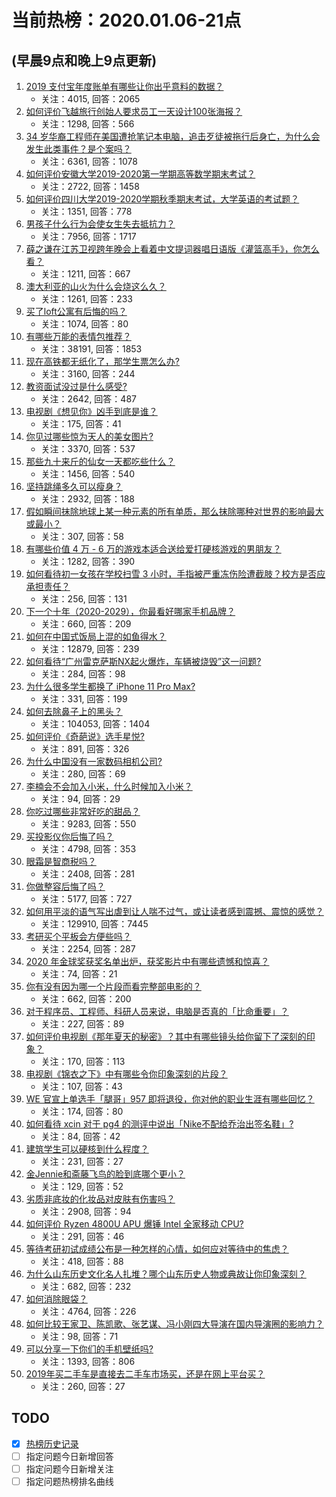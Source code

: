 # 当前热榜：2020.01.06-21点
## (早晨9点和晚上9点更新)
1. [2019 支付宝年度账单有哪些让你出乎意料的数据？](https://www.zhihu.com/question/363820422)
    * 关注：4015, 回答：2065
2. [如何评价飞越旅行创始人要求员工一天设计100张海报？](https://www.zhihu.com/question/364969460)
    * 关注：1298, 回答：566
3. [34 岁华裔工程师在美国遭抢笔记本电脑，追击歹徒被拖行后身亡，为什么会发生此类事件？是个案吗？](https://www.zhihu.com/question/364585397)
    * 关注：6361, 回答：1078
4. [如何评价安徽大学2019-2020第一学期高等数学期末考试？](https://www.zhihu.com/question/364922050)
    * 关注：2722, 回答：1458
5. [如何评价四川大学2019-2020学期秋季期末考试，大学英语的考试题？](https://www.zhihu.com/question/364944046)
    * 关注：1351, 回答：778
6. [男孩子什么行为会使女生失去抵抗力？](https://www.zhihu.com/question/363986958)
    * 关注：7956, 回答：1717
7. [薛之谦在江苏卫视跨年晚会上看着中文提词器唱日语版《灌篮高手》，你怎么看？](https://www.zhihu.com/question/364240159)
    * 关注：1211, 回答：667
8. [澳大利亚的山火为什么会烧这么久？](https://www.zhihu.com/question/357660483)
    * 关注：1261, 回答：233
9. [买了loft公寓有后悔的吗？](https://www.zhihu.com/question/305616998)
    * 关注：1074, 回答：80
10. [有哪些万能的表情包推荐？](https://www.zhihu.com/question/310564833)
    * 关注：38191, 回答：1853
11. [现在高铁都无纸化了，那学生票怎么办?](https://www.zhihu.com/question/362061029)
    * 关注：3160, 回答：244
12. [教资面试没过是什么感受?](https://www.zhihu.com/question/315830232)
    * 关注：2642, 回答：487
13. [电视剧《想见你》凶手到底是谁？](https://www.zhihu.com/question/363720638)
    * 关注：175, 回答：41
14. [你见过哪些惊为天人的美女图片?](https://www.zhihu.com/question/33797069)
    * 关注：3370, 回答：537
15. [那些九十来斤的仙女一天都吃些什么？](https://www.zhihu.com/question/362825606)
    * 关注：1456, 回答：540
16. [坚持跳绳多久可以瘦身？](https://www.zhihu.com/question/284853864)
    * 关注：2932, 回答：188
17. [假如瞬间抹除地球上某一种元素的所有单质，那么抹除哪种对世界的影响最大或最小？](https://www.zhihu.com/question/358336684)
    * 关注：307, 回答：58
18. [有哪些价值 4 万 - 6 万的游戏本适合送给爱打硬核游戏的男朋友？](https://www.zhihu.com/question/363878958)
    * 关注：1282, 回答：390
19. [如何看待初一女孩在学校扫雪 3 小时，手指被严重冻伤险遭截肢？校方是否应承担责任？](https://www.zhihu.com/question/364954873)
    * 关注：256, 回答：131
20. [下一个十年（2020-2029），你最看好哪家手机品牌？](https://www.zhihu.com/question/363938032)
    * 关注：660, 回答：209
21. [如何在中国式饭局上混的如鱼得水？](https://www.zhihu.com/question/356545883)
    * 关注：12879, 回答：239
22. [如何看待“广州雷克萨斯NX起火爆炸，车辆被烧毁”这一问题?](https://www.zhihu.com/question/364798749)
    * 关注：284, 回答：98
23. [为什么很多学生都换了 iPhone 11 Pro Max?](https://www.zhihu.com/question/362490633)
    * 关注：331, 回答：199
24. [如何去除鼻子上的黑头？](https://www.zhihu.com/question/27564370)
    * 关注：104053, 回答：1404
25. [如何评价《奇葩说》选手星悦?](https://www.zhihu.com/question/358844442)
    * 关注：891, 回答：326
26. [为什么中国没有一家数码相机公司?](https://www.zhihu.com/question/361939407)
    * 关注：280, 回答：69
27. [李楠会不会加入小米，什么时候加入小米？](https://www.zhihu.com/question/364659790)
    * 关注：94, 回答：29
28. [你吃过哪些非常好吃的甜品？](https://www.zhihu.com/question/302376685)
    * 关注：9283, 回答：550
29. [买投影仪你后悔了吗？](https://www.zhihu.com/question/349857311)
    * 关注：4798, 回答：353
30. [眼霜是智商税吗？](https://www.zhihu.com/question/66532432)
    * 关注：2408, 回答：281
31. [你做整容后悔了吗？](https://www.zhihu.com/question/282620628)
    * 关注：5177, 回答：727
32. [如何用平淡的语气写出虐到让人喘不过气，或让读者感到震撼、震惊的感觉？](https://www.zhihu.com/question/265791395)
    * 关注：129910, 回答：7445
33. [考研买个平板会方便些吗？](https://www.zhihu.com/question/353044002)
    * 关注：2254, 回答：287
34. [2020 年金球奖获奖名单出炉，获奖影片中有哪些遗憾和惊喜？](https://www.zhihu.com/question/364920239)
    * 关注：74, 回答：21
35. [你有没有因为哪一个片段而看完整部电影的？](https://www.zhihu.com/question/321991391)
    * 关注：662, 回答：200
36. [对于程序员、工程师、科研人员来说，电脑是否真的「比命重要」？](https://www.zhihu.com/question/364936219)
    * 关注：227, 回答：89
37. [如何评价电视剧《那年夏天的秘密》？其中有哪些镜头给你留下了深刻的印象？](https://www.zhihu.com/question/364766911)
    * 关注：170, 回答：113
38. [电视剧《锦衣之下》中有哪些令你印象深刻的片段？](https://www.zhihu.com/question/290228291)
    * 关注：107, 回答：43
39. [WE 官宣上单选手「腿哥」957 即将退役，你对他的职业生涯有哪些回忆？](https://www.zhihu.com/question/364966309)
    * 关注：174, 回答：80
40. [如何看待 xcin 对于 pg4 的测评中说出「Nike不配给乔治出签名鞋」?](https://www.zhihu.com/question/364724604)
    * 关注：84, 回答：42
41. [建筑学生可以硬核到什么程度？](https://www.zhihu.com/question/364512314)
    * 关注：231, 回答：27
42. [金Jennie和斋藤飞鸟的脸到底哪个更小？](https://www.zhihu.com/question/359032756)
    * 关注：129, 回答：52
43. [劣质非底妆的化妆品对皮肤有伤害吗？](https://www.zhihu.com/question/343468625)
    * 关注：2908, 回答：94
44. [如何评价 Ryzen 4800U APU 爆锤 Intel 全家移动 CPU?](https://www.zhihu.com/question/364596361)
    * 关注：291, 回答：46
45. [等待考研初试成绩公布是一种怎样的心情，如何应对等待中的焦虑？](https://www.zhihu.com/question/364907850)
    * 关注：418, 回答：88
46. [为什么山东历史文化名人扎堆？哪个山东历史人物或典故让你印象深刻？](https://www.zhihu.com/question/364911795)
    * 关注：682, 回答：232
47. [如何消除眼袋？](https://www.zhihu.com/question/20563636)
    * 关注：4764, 回答：226
48. [如何比较王家卫、陈凯歌、张艺谋、冯小刚四大导演在国内导演圈的影响力？](https://www.zhihu.com/question/364854094)
    * 关注：98, 回答：71
49. [可以分享一下你们的手机壁纸吗?](https://www.zhihu.com/question/357067242)
    * 关注：1393, 回答：806
50. [2019年买二手车是直接去二手车市场买，还是在网上平台买？](https://www.zhihu.com/question/325935739)
    * 关注：260, 回答：27
## TODO
* [x] [热榜历史记录](hot_history/AllHot.md)
* [ ] 指定问题今日新增回答
* [ ] 指定问题今日新增关注
* [ ] 指定问题热榜排名曲线
